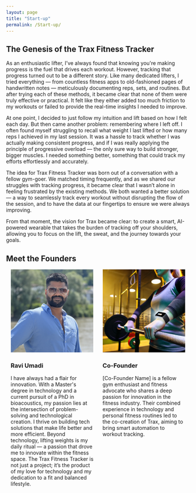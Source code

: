 ```yaml
---
layout: page
title: "Start-up"
permalink: /Start-up/
---
```


## The Genesis of the Trax Fitness Tracker

As an enthusiastic lifter, I’ve always found that knowing you're making progress is the fuel that drives each workout. However, tracking that progress turned out to be a different story. Like many dedicated lifters, I tried everything — from countless fitness apps to old-fashioned pages of handwritten notes — meticulously documenting reps, sets, and routines. But after trying each of these methods, it became clear that none of them were truly effective or practical. It felt like they either added too much friction to my workouts or failed to provide the real-time insights I needed to improve. 

At one point, I decided to just follow my intuition and lift based on how I felt each day. But then came another problem: remembering where I left off. I often found myself struggling to recall what weight I last lifted or how many reps I achieved in my last session. It was a hassle to track whether I was actually making consistent progress, and if I was really applying the principle of progressive overload — the only sure way to build stronger, bigger muscles. I needed something better, something that could track my efforts effortlessly and accurately.

The idea for Trax Fitness Tracker was born out of a conversation with a fellow gym-goer. We matched timing frequently, and as we shared our struggles with tracking progress, it became clear that I wasn’t alone in feeling frustrated by the existing methods. We both wanted a better solution — a way to seamlessly track every workout without disrupting the flow of the session, and to have the data at our fingertips to ensure we were always improving.

From that moment, the vision for Trax became clear: to create a smart, AI-powered wearable that takes the burden of tracking off your shoulders, allowing you to focus on the lift, the sweat, and the journey towards your goals.

## Meet the Founders

<div style="display: flex; justify-content: space-around; flex-wrap: wrap;">

  <!-- Founder 1 -->
  <div style="width: 45%; margin-bottom: 20px;">
    <img src="/images/ravi.png" alt="Ravi Umadi" style="width: 100%; max-width: 300px;">
    <h3>Ravi Umadi</h3>
    <p>
      I have always had a flair for innovation. With a Master's degree in technology and a current pursuit of a PhD in bioacoustics, my passion lies at the intersection of problem-solving and technological creation. I thrive on building tech solutions that make life better and more efficient. Beyond technology, lifting weights is my daily ritual — a passion that drove me to innovate within the fitness space. The Trax Fitness Tracker is not just a project; it’s the product of my love for technology and my dedication to a fit and balanced lifestyle.
    </p>
  </div>

  <!-- Founder 2 -->
  <div style="width: 45%; margin-bottom: 20px;">
    <img src="/images/image1.png" alt="Co-Founder" style="width: 100%; max-width: 300px;">
    <h3>Co-Founder</h3>
    <p>
      [Co-Founder Name] is a fellow gym enthusiast and fitness advocate who shares a deep passion for innovation in the fitness industry. Their combined experience in technology and personal fitness routines led to the co-creation of Trax, aiming to bring smart automation to workout tracking.
    </p>
  </div>

</div>